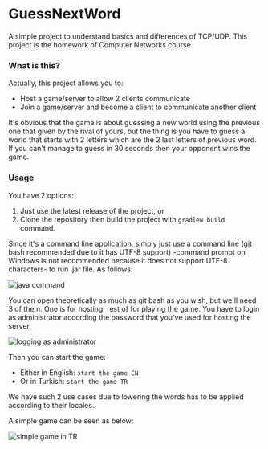 # GuessNextWord
A simple project to understand basics and differences of TCP/UDP. This project is the homework of Computer Networks course.

### What is this?
Actually, this project allows you to:
* Host a game/server to allow 2 clients communicate
* Join a game/server and become a client to communicate another client

It's obvious that the game is about guessing a new world using the previous one that given by the rival of yours, but the thing is you have to guess a world that starts with 2 letters which are the 2 last letters of previous word. If you can't manage to guess in 30 seconds then your opponent wins the game.

### Usage
You have 2 options:
1. Just use the latest release of the project, or
2. Clone the repository then build the project with `gradlew build` command.

Since it's a command line application, simply just use a command line (git bash recommended due to it has UTF-8 support) -command prompt on Windows is not recommended because it does not support UTF-8 characters- to run .jar file. As follows:

![java command](https://imgur.com/42KJUCr.png)

You can open theoretically as much as git bash as you wish, but we'll need 3 of them. One is for hosting, rest of for playing the game. You have to login as administrator according the password that you've used for hosting the server.

![logging as administrator](https://i.imgur.com/SvB2H2s.png)

Then you can start the game:
- Either in English: `start the game EN`
- Or in Turkish: `start the game TR`

We have such 2 use cases due to lowering the words has to be applied according to their locales.

A simple game can be seen as below:

![simple game in TR](https://i.imgur.com/fc10LU7.png)
